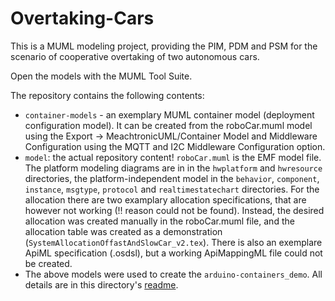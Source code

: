 # Overtaking-Cars

This is a MUML modeling project, providing the PIM, PDM and PSM for the scenario of cooperative overtaking of two autonomous cars.

Open the models with the MUML Tool Suite.

The repository contains the following contents:
* ```container-models``` - an exemplary MUML container model (deployment configuration model). It can be created from the roboCar.muml model using the Export -> MeachtronicUML/Container Model and Middleware Configuration using the MQTT and I2C Middleware Configuration option.
* ```model```: the actual repository content! ```roboCar.muml``` is the EMF model file. The platform modeling diagrams are in in the ```hwplatform``` and ```hwresource``` directories, the platform-independent model in the ```behavior```, ```component```, ```instance```, ```msgtype```, ```protocol``` and ```realtimestatechart``` directories. For the allocation there are two examplary allocation specifications, that are however not working (!! reason could not be found). Instead, the desired allocation was created manually in the roboCar.muml file, and the allocation table was created as a demonstration (```SystemAllocationOffastAndSlowCar_v2.tex```). There is also an exemplare ApiML specification (.osdsl), but a working ApiMappingML file could not be created.
* The above models were used to create the ```arduino-containers_demo```. All details are in this directory's [readme](./arduino-containers_demo/REAMDE.md).
